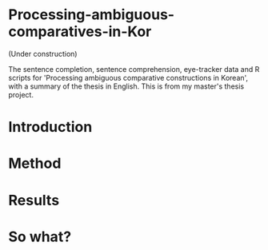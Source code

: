 # Processing-ambiguous-comparatives-in-Kor

(Under construction)

The sentence completion, sentence comprehension, eye-tracker data and R scripts for 'Processing ambiguous comparative constructions in Korean', with a summary of the thesis in English. This is from my master's thesis project.

# Introduction

# Method

# Results

# So what?
